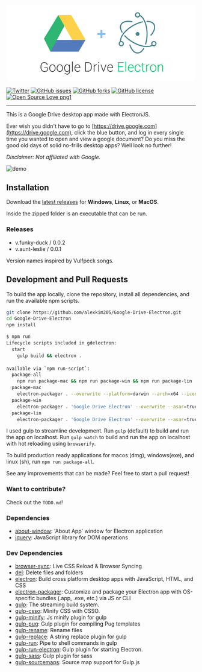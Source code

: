 ![splash](static/gd_electron_logo.png)

[![Twitter](https://img.shields.io/twitter/url/https/github.com/alexkim205/Google-Drive-Electron/tree/master.svg?style=social)](https://twitter.com/intent/tweet?text=Check%out%Google%Drive%Electron%to%start%using%Google%Drive%as%a%desktop%app!%&url=https%3A%2F%2Fgithub.com%2Falexkim205%2FGoogle-Drive-Electron%2Ftree%2Fmaster&hashtags=electron,electronjs,google,googledrive)
[![GitHub issues](https://img.shields.io/github/issues/alexkim205/Google-Drive-Electron.svg)](https://github.com/alexkim205/Google-Drive-Electron/issues) [![GitHub forks](https://img.shields.io/github/forks/alexkim205/Google-Drive-Electron.svg)](https://github.com/alexkim205/Google-Drive-Electron/network) [![GitHub license](https://img.shields.io/github/license/alexkim205/Google-Drive-Electron.svg)](https://github.com/alexkim205/Google-Drive-Electron/blob/master/LICENSE) [![Open Source Love png1](https://badges.frapsoft.com/os/v1/open-source.png?v=103)](https://github.com/ellerbrock/open-source-badges/)


---

This is a Google Drive desktop app made with ElectronJS.

Ever wish you didn't have to go to [https://drive.google.com](https://drive.google.com), click the blue button, and log in every single time you wanted to open and view a google document? Do you miss the good old days of solid no-frills desktop apps? Well look no further!

*Disclaimer: Not affiliated with Google.*

![demo](static/gdelectron_demo.gif)

## Installation

Download the [latest releases](https://github.com/alexkim205/Google-Drive-Electron/releases) for **Windows**, **Linux**, or **MacOS**.

Inside the zipped folder is an executable that can be run.

### Releases

- v.funky-duck / 0.0.2
- v.aunt-leslie / 0.0.1

Version names inspired by Vulfpeck songs.

## Development and Pull Requests

To build the app locally, clone the repository, install all dependencies, and run the available npm scripts.

```sh
git clone https://github.com/alexkim205/Google-Drive-Electron.git
cd Google-Drive-Electron
npm install
```

```sh
$ npm run
Lifecycle scripts included in gdelectron:
  start
    gulp build && electron .

available via `npm run-script`:
  package-all
    npm run package-mac && npm run package-win && npm run package-lin
  package-mac
    electron-packager . --overwrite --platform=darwin --arch=x64 --icon=static/gd.icns --prune=true --out=release-builds
  package-win
    electron-packager . 'Google Drive Electron' --overwrite --asar=true --platform=win32 --arch=ia32 --icon=static/gd.ico --prune=true --out=release-builds --version-string.CompanyName='Alex Gyujin Kim' --version-string.FileDescription='A Google Drive desktop app made with Electron.' --version-string.ProductName='Google Drive Electron'
  package-lin
    electron-packager . 'Google Drive Electron' --overwrite --asar=true --platform=linux --arch=x64 --icon=static/gd.png --prune=true --out=release-builds
```

I used gulp to streamline development. Run `gulp` (default) to build and run the app on localhost. Run `gulp watch` to build and run the app on localhost with hot reloading using `browserify`.

To build production ready applications for macos (dmg), windows(exe), and linux (sh), run `npm run package-all`.

See any improvements that can be made? Feel free to start a pull request!

### Want to contribute?

Check out the `TODO.md`!

### Dependencies

- [about-window](https://ghub.io/about-window): &#39;About App&#39; window for Electron application
- [jquery](https://ghub.io/jquery): JavaScript library for DOM operations

### Dev Dependencies

- [browser-sync](https://ghub.io/browser-sync): Live CSS Reload &amp; Browser Syncing
- [del](https://ghub.io/del): Delete files and folders
- [electron](https://ghub.io/electron): Build cross platform desktop apps with JavaScript, HTML, and CSS
- [electron-packager](https://ghub.io/electron-packager): Customize and package your Electron app with OS-specific bundles (.app, .exe, etc.) via JS or CLI
- [gulp](https://ghub.io/gulp): The streaming build system.
- [gulp-csso](https://ghub.io/gulp-csso): Minify CSS with CSSO.
- [gulp-minify](https://ghub.io/gulp-minify): Js minify plugin for gulp
- [gulp-pug](https://ghub.io/gulp-pug): Gulp plugin for compiling Pug templates
- [gulp-rename](https://ghub.io/gulp-rename): Rename files
- [gulp-replace](https://ghub.io/gulp-replace): A string replace plugin for gulp
- [gulp-run](https://ghub.io/gulp-run): Pipe to shell commands in gulp
- [gulp-run-electron](https://ghub.io/gulp-run-electron): Gulp plugin for starting Electron.
- [gulp-sass](https://ghub.io/gulp-sass): Gulp plugin for sass
- [gulp-sourcemaps](https://ghub.io/gulp-sourcemaps): Source map support for Gulp.js
